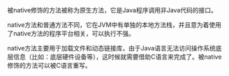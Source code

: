 被native修饰的方法被称为原生方法，它是Java程序调用非Java代码的接口。

  native方法和普通方法不同，它在JVM中有单独的本地方法栈，并且意为着使用了native方法的程序平台相关，可以执行不强。

  native方法主要用于加载文件和动态链接库，由于Java语言无法访问操作系统底层信息（比如：底层硬件设备等），这时候就需要借助C语言来完成了。被native修饰的方法可以被C语言重写。
